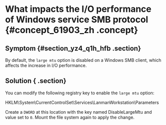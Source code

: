 # What impacts the I/O performance of Windows service SMB protocol {#concept_61903_zh .concept}

## Symptom {#section_yz4_q1h_hfb .section}

By default, the `large mtu` option is disabled on a Windows SMB client, which affects the increase in I/O performance.

## Solution { .section}

You can modify the following registry key to enable the `large mtu` option:

HKLM\\System\\CurrentControlSet\\Services\\LanmanWorkstation\\Parameters

Create a `DWORD` at this location with the key named DisableLargeMtu and value set to `0`. Mount the file system again to apply the change.

